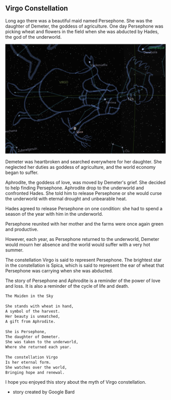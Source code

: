 ## Virgo Constellation

Long ago there was a beautiful maid named Persephone. She was the daughter of Demeter, the goddess of agriculture. One day Persephone was picking wheat and flowers in the field when she was abducted by Hades, the god of the underworld.

![Virgo](Virgo.png)

Demeter was heartbroken and searched everywhere for her daughter. She neglected her duties as goddess of agriculture, and the world economy began to suffer.

Aphrodite, the goddess of love, was moved by Demeter's grief. She decided to help finding Persephone. Aphrodite drop to the underworld and confronted Hades. She told him to release Persephone or she would curse the underworld with eternal drought and unbearable heat.

Hades agreed to release Persephone on one condition: she had to spend a season of the year with him in the underworld.

Persephone reunited with her mother and the farms were once again green and productive.

However, each year, as Persephone returned to the underworld, Demeter would mourn her absence and the world would suffer with a very hot summer.

The constellation Virgo is said to represent Persephone. The brightest star in the constellation is Spica, which is said to represent the ear of wheat that Persephone was carrying when she was abducted.

The story of Persephone and Aphrodite is a reminder of the power of love and loss. It is also a reminder of the cycle of life and death.

    The Maiden in the Sky

    She stands with wheat in hand,
    A symbol of the harvest.
    Her beauty is unmatched,
    A gift from Aphrodite.

    She is Persephone,
    The daughter of Demeter.
    She was taken to the underworld,
    Where she returned each year.

    The constellation Virgo
    Is her eternal form.
    She watches over the world,
    Bringing hope and renewal.

I hope you enjoyed this story about the myth of Virgo constellation. 

* story created by Google Bard 
